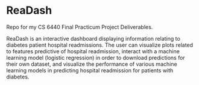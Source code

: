 # ReaDash
Repo for my CS 6440 Final Practicum Project Deliverables.

ReaDash is an interactive dashboard displaying information relating to diabetes patient hospital readmissions. The user can visualize plots related to features predictive of hospital readmission, interact with a machine learning model (logistic regression) in order to download predictions for their own dataset, and visualize the performance of various machine learning models in predicting hospital readmission for patients with diabetes.
